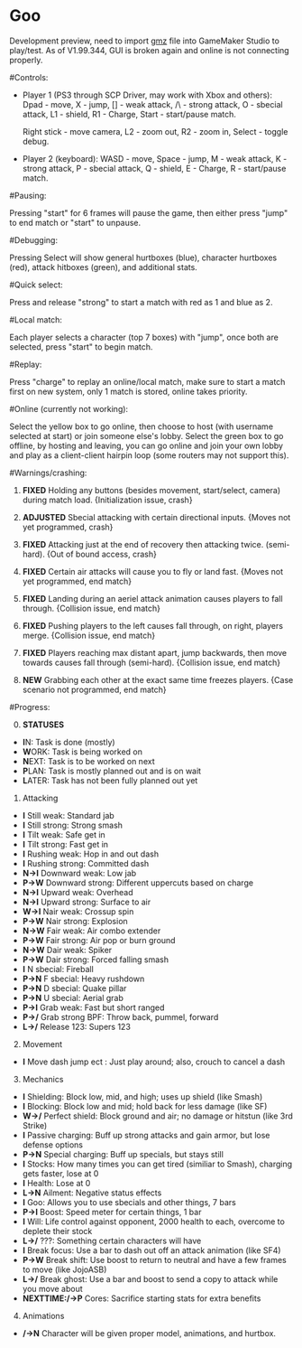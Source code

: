 Goo
==============
Development preview, need to import [gmz](https://github.com/GAT27/goo_experiment/blob/master/Experiment_Goo_Q6.gmz?raw=true) file into GameMaker Studio to play/test. As of V1.99.344, GUI is broken again and online is not connecting properly.

#Controls:

* Player 1 (PS3 through SCP Driver, may work with Xbox and others): Dpad - move, X - jump, [] - weak attack,
/\ - strong attack, O - sbecial attack, L1 - shield, R1 - Charge, Start - start/pause match.

  Right stick - move camera, L2 - zoom out, R2 - zoom in, Select - toggle debug.

* Player 2 (keyboard): WASD - move, Space - jump, M - weak attack, K - strong attack, P - sbecial attack,
Q - shield, E - Charge, R - start/pause match.

#Pausing:

Pressing "start" for 6 frames will pause the game, then either press "jump" to end match or "start" to unpause.

#Debugging:

Pressing Select will show general hurtboxes (blue), character hurtboxes (red), attack hitboxes (green), and additional stats.

#Quick select:

Press and release "strong" to start a match with red as 1 and blue as 2.

#Local match:

Each player selects a character (top 7 boxes) with "jump", once both are selected, press "start" to begin match.

#Replay:

Press "charge" to replay an online/local match, make sure to start a match first on new system, only 1 match is stored,
online takes priority.

#Online (currently not working):

Select the yellow box to go online, then choose to host (with username selected at start) or join someone else's lobby.
Select the green box to go offline, by hosting and leaving, you can go online and join your own lobby and play as a
client-client hairpin loop (some routers may not support this).

#Warnings/crashing:

1. **FIXED** Holding any buttons (besides movement, start/select, camera) during match load. {Initialization issue, crash}

2. **ADJUSTED** Sbecial attacking with certain directional inputs. {Moves not yet programmed, crash}

3. **FIXED** Attacking just at the end of recovery then attacking twice. (semi-hard). {Out of bound access, crash}

4. **FIXED** Certain air attacks will cause you to fly or land fast. {Moves not yet programmed, end match}

5. **FIXED** Landing during an aeriel attack animation causes players to fall through. {Collision issue, end match}

6. **FIXED** Pushing players to the left causes fall through, on right, players merge. {Collision issue, end match}

7. **FIXED** Players reaching max distant apart, jump backwards, then move towards causes fall through (semi-hard).
{Collision issue, end match}

8. **NEW** Grabbing each other at the exact same time freezes players. {Case scenario not programmed, end match}

#Progress:

0. **STATUSES**
  * **I**N: Task is done (mostly)
  * **W**ORK: Task is being worked on
  * **N**EXT: Task is to be worked on next
  * **P**LAN: Task is mostly planned out and is on wait
  * **L**ATER: Task has not been fully planned out yet

1. Attacking
  * **I** Still weak: Standard jab
  * **I** Still strong: Strong smash
  * **I** Tilt weak: Safe get in
  * **I** Tilt strong: Fast get in
  * **I** Rushing weak: Hop in and out dash
  * **I** Rushing strong: Committed dash
  * **N->I** Downward weak: Low jab
  * **P->W** Downward strong: Different uppercuts based on charge
  * **N->I** Upward weak: Overhead
  * **N->I** Upward strong: Surface to air
  * **W->I** Nair weak: Crossup spin
  * **P->W** Nair strong: Explosion
  * **N->W** Fair weak: Air combo extender
  * **P->W** Fair strong: Air pop or burn ground
  * **N->W** Dair weak: Spiker
  * **P->W** Dair strong: Forced falling smash
  * **I** N sbecial: Fireball
  * **P->N** F sbecial: Heavy rushdown
  * **P->N** D sbecial: Quake pillar
  * **P->N** U sbecial: Aerial grab
  * **P->I** Grab weak: Fast but short ranged
  * **P->/** Grab strong BPF: Throw back, pummel, forward
  * **L->/** Release 123: Supers 123

2. Movement
  * **I** Move dash jump ect : Just play around; also, crouch to cancel a dash

3. Mechanics
  * **I** Shielding: Block low, mid, and high; uses up shield (like Smash)
  * **I** Blocking: Block low and mid; hold back for less damage (like SF)
  * **W->/** Perfect shield: Block ground and air; no damage or hitstun (like 3rd Strike)
  * **I** Passive charging: Buff up strong attacks and gain armor, but lose defense options
  * **P->N** Special charging: Buff up specials, but stays still
  * **I** Stocks: How many times you can get tired (similiar to Smash), charging gets faster, lose at 0
  * **I** Health: Lose at 0
  * **L->N** Ailment: Negative status effects
  * **I** Goo: Allows you to use sbecials and other things, 7 bars
  * **P->I** Boost: Speed meter for certain things, 1 bar
  * **I** Will: Life control against opponent, 2000 health to each, overcome to deplete their stock
  * **L->/** ???: Something certain characters will have
  * **I** Break focus: Use a bar to dash out off an attack animation (like SF4)
  * **P->W** Break shift: Use boost to return to neutral and have a few frames to move (like JojoASB)
  * **L->/** Break ghost: Use a bar and boost to send a copy to attack while you move about
  * **NEXTTIME:/->P** Cores: Sacrifice starting stats for extra benefits

4. Animations
  * **/->N** Character will be given proper model, animations, and hurtbox.
